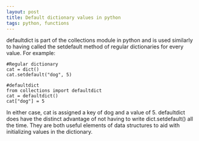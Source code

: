```yaml
---
layout: post
title: Default dictionary values in python
tags: python, functions
---
```


defaultdict is part of the collections module in python and is used similarly to having called the setdefault method of regular dictionaries for every value. For example:

    #Regular dictionary
    cat = dict()
    cat.setdefault("dog", 5)
    
    #defaultdict
    from collections import defaultdict
    cat = defaultdict()
    cat["dog"] = 5

In either case, cat is assigned a key of dog and a value of 5. defaultdict does have the distinct advantage of not having to write dict.setdefault() all the time. They are both useful elements of data structures to aid with initializing values in the dictionary.